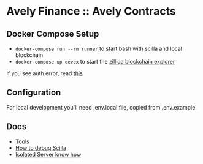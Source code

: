 # Avely Finance :: Avely Contracts

## Docker Compose Setup

* `docker-compose run --rm runner` to start bash with scilla and local blockchain
* `docker-compose up devex` to start the [zilliqa blockchain explorer](https://github.com/Zilliqa/devex)

If you see auth error, read [this](https://github.community/t/docker-pull-from-public-github-package-registry-fail-with-no-basic-auth-credentials-error/16358/90)

## Configuration

For local development you'll need .env.local file, copied from .env.example.

## Docs

* [Tools](docs/tools.md)
* [How to debug Scilla](docs/debug.md)
* [Isolated Server know how](docs/isolated_server.md)

